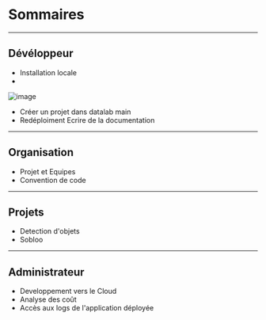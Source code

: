 # Sommaires
***
## Dévéloppeur 
* Installation locale
* 
![image](https://user-images.githubusercontent.com/33103596/146023657-865aaaf2-a867-4ae6-84cc-1fa9b32bcdca.png)

* Créer un projet dans datalab main
* Redéploiment
Ecrire de la documentation
*** 
## Organisation
* Projet et Equipes 
* Convention de code
*** 
## Projets 
* Detection d'objets 
* Sobloo 
*** 
## Administrateur 
* Developpement vers le Cloud 
* Analyse des coût 
* Accès aux logs de l'application déployée
